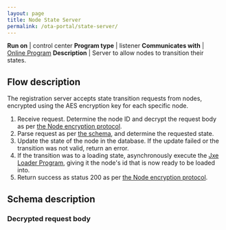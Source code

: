 ```yaml
---
layout: page
title: Node State Server
permalink: /ota-portal/state-server/
---
```


**Run on** | control center
**Program type** | listener
**Communicates with** | [Online Program](../tools/ijam-online.md)
**Description** |  Server to allow nodes to transition their states.

## Flow description
The registration server accepts state transition requests from nodes, encrypted using the AES encryption key for each specific node.
1. Receive request. Determine the node ID and decrypt the request body as per [the Node encryption protocol](../node.md#requests-from-the-node-to-the-server).
1. Parse request as per [the schema](#decrypted-request-body), and determine the requested state.
1. Update the state of the node in the database. If the update failed or the transition was not valid, return an error.
1. If the transition was to a loading state, asynchronously execute the [Jxe Loader Program](./jxe-loader.md), giving it the node's id that is now ready to be loaded into.
1. Return success as status 200 as per [the Node encryption protocol](../node.md#responses-from-the-server-to-the-node).

## Schema description
### Decrypted request body

